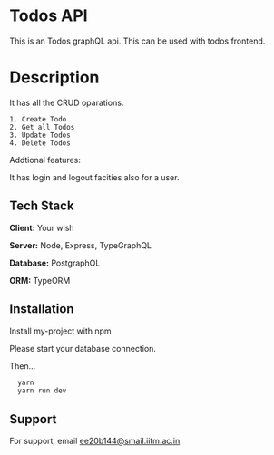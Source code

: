 
# Todos API

This is an Todos graphQL api. This can be used with todos frontend.

# Description

It has all the CRUD oparations.

    1. Create Todo
    2. Get all Todos
    3. Update Todos
    4. Delete Todos

Addtional features:

It has login and logout facities also for a user.

## Tech Stack

**Client:** Your wish

**Server:** Node, Express, TypeGraphQL

**Database:** PostgraphQL

**ORM:** TypeORM


## Installation

Install my-project with npm

Please start your database connection.

Then...
```bash
  yarn
  yarn run dev
```
    
## Support

For support, email ee20b144@smail.iitm.ac.in.

